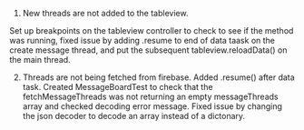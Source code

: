 1. New threads are not added to the tableview.

  Set up breakpoints on the tableview controller to check to see if the method was running, fixed issue by adding .resume to end of data taask on the create message thread, and put the subsequent tableview.reloadData() on the main thread.
  
  
  2. Threads are not being fetched from firebase.
  Added .resume() after data task.  Created MessageBoardTest to check that the fetchMessageThreads was not returning an empty messageThreads array and checked decoding error message.
  Fixed issue by changing the json decoder to decode an array instead of a dictonary.
  
  

